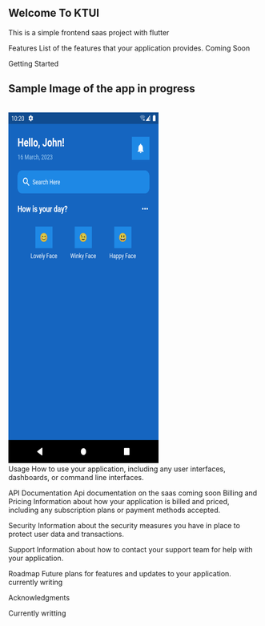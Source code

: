 <h2>Welcome To KTUI</h2>

This is a simple frontend saas project with flutter

Features
List of the features that your application provides. Coming Soon

Getting Started
<h2>Sample Image of the app in progress</h2>
<br>
<div>
<img src="assets/images/image1.png" height="700px" width="300px" alt="flutter_app"/>
</div>
Usage
How to use your application, including any user interfaces, dashboards, or command line interfaces.

API Documentation
Api documentation on the saas coming soon
Billing and Pricing
Information about how your application is billed and priced, including any subscription plans or payment methods accepted.

Security
Information about the security measures you have in place to protect user data and transactions.

Support
Information about how to contact your support team for help with your application.

Roadmap
Future plans for features and updates to your application. currently writing

Acknowledgments

Currently writting
